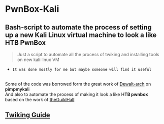 # PwnBox-Kali
Bash-script to automate the process of setting up a new Kali Linux virtual machine to look a like HTB PwnBox
---

 > Just a script to automate all the process of twiking and installing tools on new kali linux VM
 
 * `It was done mostly for me but maybe someone will find it useful`
 
<br>Some of the code was borrowed form the great work of [Dewalt-arch](https://github.com/Dewalt-arch/pimpmykali) on **pimpmykali**
<br> And also to automate the process of making it look a like **HTB pwnbox** based on the work of [theGuildHall](https://github.com/theGuildHall/pwnbox)
 

 
## [Twiking Guide](Twiking/Twiking.md)
